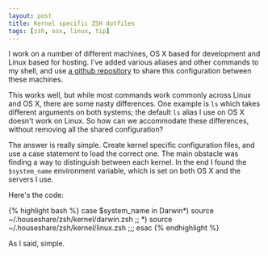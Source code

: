 ```yaml
---
layout: post
title: Kernel specific ZSH dotfiles
tags: [zsh, osx, linux, tip]
---
```

I work on a number of different machines, OS X based for development and Linux based for hosting.  I've added various aliases and other commands to my shell, and use [a github repository](http://github.com/tomafro/dotfiles) to share this configuration between these machines.

This works well, but while most commands work commonly across Linux and OS X, there are some nasty differences.  One example is `ls` which takes different arguments on both systems; the default `ls` alias I use on OS X doesn't work on Linux.  So how can we accommodate these differences, without removing all the shared configuration?

The answer is really simple.  Create kernel specific configuration files, and use a case statement to load the correct one.  The main obstacle was finding a way to distinguish between each kernel.  In the end I found the `$system_name` environment variable, which is set on both OS X and the servers I use.  

Here's the code:

{% highlight bash %}
case $system_name in
  Darwin*)
    source ~/.houseshare/zsh/kernel/darwin.zsh
    ;;
  *)
    source ~/.houseshare/zsh/kernel/linux.zsh
    ;;;
esac
{% endhighlight %}

As I said, simple.